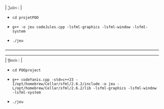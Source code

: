   | 𝔍𝔲𝔩𝔢𝔰 : |
  
-     cd projetPOO
-     g++ -o jeu codeJules.cpp -lsfml-graphics -lsfml-window -lsfml-system
-     ./jeu
————————————————————————————————————————————————————————————————————————
   | 𝔜𝔞𝔫𝔦𝔰 : |

-     cd POOproject
-     g++ codeYanis.cpp -std=c++23 -I/opt/homebrew/Cellar/sfml/2.6.2/include -o jeu -L/opt/homebrew/Cellar/sfml/2.6.2/lib -lsfml-graphics -lsfml-window -lsfml-system
-     ./jeu
